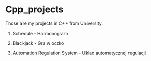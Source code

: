 # Cpp_projects

Those are my projects in C++ from University.


1. Schedule - Harmonogram

2. Blackjack - Gra w oczko

3. Automation Regulation System - Uklad automatycznej regulacji

